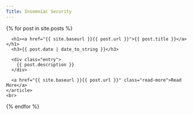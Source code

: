 ```yaml
---
Title: Insomniac Security
---
```


<div class="posts">
  {% for post in site.posts %}
    <article class="post">

      <h1><a href="{{ site.baseurl }}{{ post.url }}">{{ post.title }}</a></h1>
      <h3>{{ post.date | date_to_string }}</h3>

      <div class="entry">
        {{ post.description }}
      </div>

      <a href="{{ site.baseurl }}{{ post.url }}" class="read-more">Read More</a>
    </article>
    <br>
  {% endfor %}
</div>
